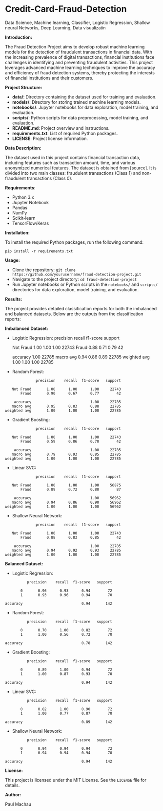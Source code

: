 # Credit-Card-Fraud-Detection
Data Science, Machine learning, Classifier, Logistic Regression, Shallow neural Networks, Deep Learning, Data visualizatin

**Introduction:**

The Fraud Detection Project aims to develop robust machine learning models for the detection of fraudulent transactions in financial data. With the increasing prevalence of digital transactions, financial institutions face challenges in identifying and preventing fraudulent activities. This project leverages advanced machine learning techniques to improve the accuracy and efficiency of fraud detection systems, thereby protecting the interests of financial institutions and their customers.

**Project Structure:**

- **data/**: Directory containing the dataset used for training and evaluation.
- **models/**: Directory for storing trained machine learning models.
- **notebooks/**: Jupyter notebooks for data exploration, model training, and evaluation.
- **scripts/**: Python scripts for data preprocessing, model training, and evaluation.
- **README.md**: Project overview and instructions.
- **requirements.txt**: List of required Python packages.
- **LICENSE**: Project license information.

**Data Description:**

The dataset used in this project contains financial transaction data, including features such as transaction amount, time, and various anonymized numerical features. The dataset is obtained from [source]. It is divided into two main classes: fraudulent transactions (Class 1) and non-fraudulent transactions (Class 0).

**Requirements:**

- Python 3.x
- Jupyter Notebook
- Pandas
- NumPy
- Scikit-learn
- TensorFlow/Keras

**Installation:**

To install the required Python packages, run the following command:
```
pip install -r requirements.txt
```

**Usage:**

- Clone the repository: `git clone https://github.com/yourusername/fraud-detection-project.git`
- Navigate to the project directory: `cd fraud-detection-project`
- Run Jupyter notebooks or Python scripts in the `notebooks/` and `scripts/` directories for data exploration, model training, and evaluation.

**Results:**

The project provides detailed classification reports for both the imbalanced and balanced datasets. Below are the outputs from the classification reports:

**Imbalanced Dataset:**

- Logistic Regression:
              precision    recall  f1-score   support

   Not Fraud       1.00      1.00      1.00     22743
       Fraud       0.88      0.71      0.79        42

    accuracy                           1.00     22785
   macro avg       0.94      0.86      0.89     22785
weighted avg       1.00      1.00      1.00     22785

- Random Forest:
```
              precision    recall  f1-score   support

   Not Fraud       1.00      1.00      1.00     22743
       Fraud       0.90      0.67      0.77        42

    accuracy                           1.00     22785
   macro avg       0.95      0.83      0.88     22785
weighted avg       1.00      1.00      1.00     22785

```
- Gradient Boosting:
```
              precision    recall  f1-score   support

   Not Fraud       1.00      1.00      1.00     22743
       Fraud       0.59      0.86      0.70        42

    accuracy                           1.00     22785
   macro avg       0.79      0.93      0.85     22785
weighted avg       1.00      1.00      1.00     22785

```
- Linear SVC:
```
              precision    recall  f1-score   support

   Not Fraud       1.00      1.00      1.00     56875
       Fraud       0.89      0.72      0.80        87

    accuracy                           1.00     56962
   macro avg       0.94      0.86      0.90     56962
weighted avg       1.00      1.00      1.00     56962

```
- Shallow Neural Network:
```
              precision    recall  f1-score   support

   Not Fraud       1.00      1.00      1.00     22743
       Fraud       0.88      0.83      0.85        42

    accuracy                           1.00     22785
   macro avg       0.94      0.92      0.93     22785
weighted avg       1.00      1.00      1.00     22785

```

**Balanced Dataset:**

- Logistic Regression:
```
          precision    recall  f1-score   support

       0       0.96      0.93      0.94        72
       1       0.93      0.96      0.94        70

accuracy                           0.94       142

```
- Random Forest:
```
          precision    recall  f1-score   support

       0       0.70      1.00      0.82        72
       1       1.00      0.56      0.72        70

accuracy                           0.78       142

```
- Gradient Boosting:
```
          precision    recall  f1-score   support

       0       0.89      1.00      0.94        72
       1       1.00      0.87      0.93        70

accuracy                           0.94       142

```
- Linear SVC:
```
          precision    recall  f1-score   support

       0       0.82      1.00      0.90        72
       1       1.00      0.77      0.87        70

accuracy                           0.89       142

```
- Shallow Neural Network:
```
          precision    recall  f1-score   support

       0       0.94      0.94      0.94        72
       1       0.94      0.94      0.94        70

accuracy                           0.94       142

```

**License:**

This project is licensed under the MIT License. See the `LICENSE` file for details.

**Author:**

Paul Machau

